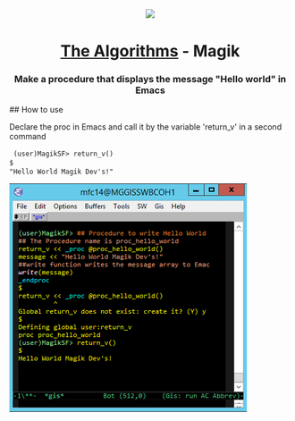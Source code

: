 
<div align="center">
<!-- Title: -->
  <a href="https://github.com/Mateus2314/Magik_Smallworld_the_Algorithms">
    <img src="https://siamz.gallerycdn.vsassets.io/extensions/siamz/smallworld-magik/1.5.2/1573561363325/Microsoft.VisualStudio.Services.Icons.Default" height="100">
  </a>
  <h1><a href="https://github.com/Mateus2314/Magik_Smallworld_the_Algorithms">The Algorithms</a> - Magik</h1>

  
  
<!-- Short description: -->
  <h3>Make a procedure that displays the message "Hello world" in Emacs</h3>
</div>
## How to use

Declare the proc in Emacs and call it by the variable 'return_v' in a second command

```magik
 (user)MagikSF> return_v()
$
"Hello World Magik Dev's!"
 ```

 ![Bilby Stampede](https://github.com/Mateus2314/Magik_Smallworld_the_Algorithms/blob/main/Basic_sequential_structure/Exercise_with_proc/write_hello_world/picture/hello_world_picture.png)
<!-- 

Open Source resource for learning object-oriented programming language with Magik on SmallWorld. #Magik_Smallworld_the_Algorithms

Read through our [Contribution Guidelines](CONTRIBUTING.md) before you contribute.

## Community Channels

We're on [Discord](https://discord.gg/c7MnfGFGa6) and [Gitter](https://gitter.im/TheAlgorithms)! Community channels are great for you to ask questions and get help. Please join us!

## List of Algorithms

See our [directory](DIRECTORY.md) for easier navigation and better overview of the project.
-->
